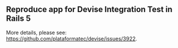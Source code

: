 ## Reproduce app for Devise Integration Test in Rails 5

More details, please see: https://github.com/plataformatec/devise/issues/3922.
